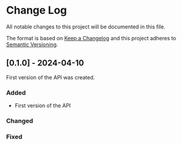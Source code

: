 # Change Log
All notable changes to this project will be documented in this file.
 
The format is based on [Keep a Changelog](http://keepachangelog.com/)
and this project adheres to [Semantic Versioning](http://semver.org/).
 
## [0.1.0] - 2024-04-10
 
First version of the API was created.
 
### Added
- First version of the API
 
### Changed
 
### Fixed